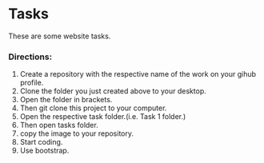 # Tasks
These are some website tasks.



### Directions:
1. Create a repository with the respective name of the work on your gihub profile.
2. Clone the folder you just created above to your desktop.
3. Open the folder in brackets.
4. Then git clone this project to your computer.
5. Open the respective task folder.(i.e. Task 1 folder.)
6. Then open tasks folder.
7. copy the image to your repository. 
8. Start coding.
10. Use bootstrap.